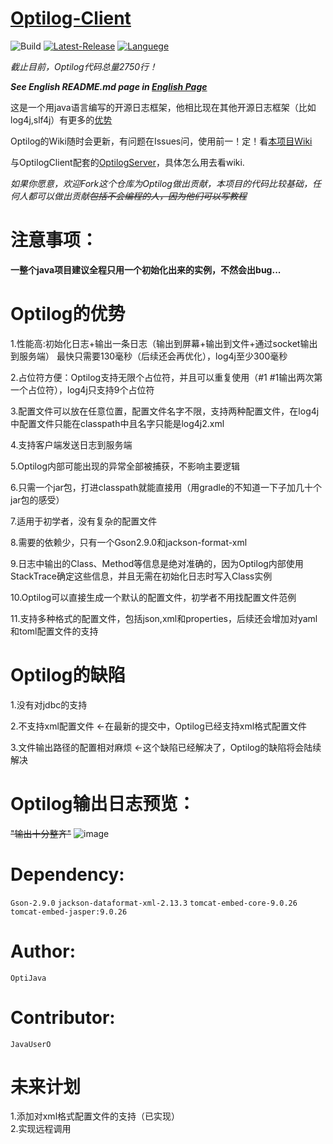 # [Optilog-Client](https://github.com/OptiJava/Optilog-Client/)
![Build](https://img.shields.io/badge/Build-Passing-green)
[![Latest-Release](https://img.shields.io/badge/Release-Latest-blue)](https://github.com/OptiJava/Optilog-Client/releases/latest)
[![Languege](https://img.shields.io/badge/Language-EnglishPage-red)](https://github.com/OptiJava/Optilog-Client/blob/master/README-en.md)

_截止目前，Optilog代码总量2750行！_

**_See English README.md page in [English Page](https://github.com/OptiJava/Optilog-Client/blob/master/README-en.md)_**

这是一个用java语言编写的开源日志框架，他相比现在其他开源日志框架（比如log4j,slf4j）有更多的[优势](https://github.com/OptiJava/Optilog-Client#optilog%E7%9A%84%E4%BC%98%E5%8A%BF)

Optilog的Wiki随时会更新，有问题在Issues问，使用前一！定！看[本项目Wiki](https://github.com/OptiJava/Optilog-Client/wiki)

与OptilogClient配套的[OptilogServer](https://github.com/OptiJava/Optilog-Server)，具体怎么用去看wiki.

_如果你愿意，欢迎Fork这个仓库为Optilog做出贡献，本项目的代码比较基础，任何人都可以做出贡献~~包括不会编程的人，因为他们可以写教程~~_

# 注意事项：

**一整个java项目建议全程只用一个初始化出来的实例，不然会出bug...**

# Optilog的优势

1.性能高:初始化日志+输出一条日志（输出到屏幕+输出到文件+通过socket输出到服务端） 最快只需要130毫秒（后续还会再优化），log4j至少300毫秒

2.占位符方便：Optilog支持无限个占位符，并且可以重复使用（#1 #1输出两次第一个占位符），log4j只支持9个占位符

3.配置文件可以放在任意位置，配置文件名字不限，支持两种配置文件，在log4j中配置文件只能在classpath中且名字只能是log4j2.xml

4.支持客户端发送日志到服务端

5.Optilog内部可能出现的异常全部被捕获，不影响主要逻辑

6.只需一个jar包，打进classpath就能直接用（用gradle的不知道一下子加几十个jar包的感受）

7.适用于初学者，没有复杂的配置文件

8.需要的依赖少，只有一个Gson2.9.0和jackson-format-xml

9.日志中输出的Class、Method等信息是绝对准确的，因为Optilog内部使用StackTrace确定这些信息，并且无需在初始化日志时写入Class实例

10.Optilog可以直接生成一个默认的配置文件，初学者不用找配置文件范例

11.支持多种格式的配置文件，包括json,xml和properties，后续还会增加对yaml和toml配置文件的支持

# Optilog的缺陷

1.没有对jdbc的支持

2.不支持xml配置文件  <-在最新的提交中，Optilog已经支持xml格式配置文件

3.文件输出路径的配置相对麻烦    <-这个缺陷已经解决了，Optilog的缺陷将会陆续解决

# Optilog输出日志预览：

~~"输出十分整齐"~~
![image](https://user-images.githubusercontent.com/106148777/170864247-7da18dd5-f5b9-4e5c-aee7-4174d29a8969.png)

# Dependency:

`Gson-2.9.0` `jackson-dataformat-xml-2.13.3` `tomcat-embed-core-9.0.26` `tomcat-embed-jasper:9.0.26`

# Author:

`OptiJava`

# Contributor:

`JavaUserO`

# 未来计划

1.添加对xml格式配置文件的支持（已实现）
\
2.实现远程调用
